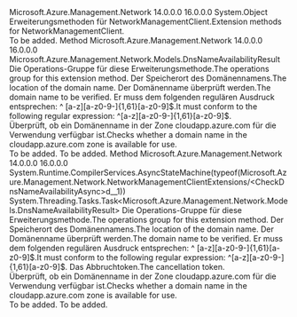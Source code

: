 <Type Name="NetworkManagementClientExtensions" FullName="Microsoft.Azure.Management.Network.NetworkManagementClientExtensions">
  <TypeSignature Language="C#" Value="public static class NetworkManagementClientExtensions" />
  <TypeSignature Language="ILAsm" Value=".class public auto ansi abstract sealed beforefieldinit NetworkManagementClientExtensions extends System.Object" />
  <TypeSignature Language="DocId" Value="T:Microsoft.Azure.Management.Network.NetworkManagementClientExtensions" />
  <TypeSignature Language="VB.NET" Value="Public Module NetworkManagementClientExtensions" />
  <TypeSignature Language="F#" Value="type NetworkManagementClientExtensions = class" />
  <AssemblyInfo>
    <AssemblyName>Microsoft.Azure.Management.Network</AssemblyName>
    <AssemblyVersion>14.0.0.0</AssemblyVersion>
    <AssemblyVersion>16.0.0.0</AssemblyVersion>
  </AssemblyInfo>
  <Base>
    <BaseTypeName>System.Object</BaseTypeName>
  </Base>
  <Interfaces />
  <Docs>
    <summary>
            <span data-ttu-id="fc8af-101">Erweiterungsmethoden für NetworkManagementClient.</span><span class="sxs-lookup"><span data-stu-id="fc8af-101">Extension methods for NetworkManagementClient.</span></span>
            </summary>
    <remarks>To be added.</remarks>
  </Docs>
  <Members>
    <Member MemberName="CheckDnsNameAvailability">
      <MemberSignature Language="C#" Value="public static Microsoft.Azure.Management.Network.Models.DnsNameAvailabilityResult CheckDnsNameAvailability (this Microsoft.Azure.Management.Network.INetworkManagementClient operations, string location, string domainNameLabel);" />
      <MemberSignature Language="ILAsm" Value=".method public static hidebysig class Microsoft.Azure.Management.Network.Models.DnsNameAvailabilityResult CheckDnsNameAvailability(class Microsoft.Azure.Management.Network.INetworkManagementClient operations, string location, string domainNameLabel) cil managed" />
      <MemberSignature Language="DocId" Value="M:Microsoft.Azure.Management.Network.NetworkManagementClientExtensions.CheckDnsNameAvailability(Microsoft.Azure.Management.Network.INetworkManagementClient,System.String,System.String)" />
      <MemberSignature Language="VB.NET" Value="&lt;Extension()&gt;&#xA;Public Function CheckDnsNameAvailability (operations As INetworkManagementClient, location As String, domainNameLabel As String) As DnsNameAvailabilityResult" />
      <MemberSignature Language="F#" Value="static member CheckDnsNameAvailability : Microsoft.Azure.Management.Network.INetworkManagementClient * string * string -&gt; Microsoft.Azure.Management.Network.Models.DnsNameAvailabilityResult" Usage="Microsoft.Azure.Management.Network.NetworkManagementClientExtensions.CheckDnsNameAvailability (operations, location, domainNameLabel)" />
      <MemberType>Method</MemberType>
      <AssemblyInfo>
        <AssemblyName>Microsoft.Azure.Management.Network</AssemblyName>
        <AssemblyVersion>14.0.0.0</AssemblyVersion>
        <AssemblyVersion>16.0.0.0</AssemblyVersion>
      </AssemblyInfo>
      <ReturnValue>
        <ReturnType>Microsoft.Azure.Management.Network.Models.DnsNameAvailabilityResult</ReturnType>
      </ReturnValue>
      <Parameters>
        <Parameter Name="operations" Type="Microsoft.Azure.Management.Network.INetworkManagementClient" RefType="this" />
        <Parameter Name="location" Type="System.String" />
        <Parameter Name="domainNameLabel" Type="System.String" />
      </Parameters>
      <Docs>
        <param name="operations">
            <span data-ttu-id="fc8af-102">Die Operations-Gruppe für diese Erweiterungsmethode.</span><span class="sxs-lookup"><span data-stu-id="fc8af-102">The operations group for this extension method.</span></span>
            </param>
        <param name="location">
            <span data-ttu-id="fc8af-103">Der Speicherort des Domänennamens.</span><span class="sxs-lookup"><span data-stu-id="fc8af-103">The location of the domain name.</span></span>
            </param>
        <param name="domainNameLabel">
            <span data-ttu-id="fc8af-104">Der Domänenname überprüft werden.</span><span class="sxs-lookup"><span data-stu-id="fc8af-104">The domain name to be verified.</span></span> <span data-ttu-id="fc8af-105">Er muss dem folgenden regulären Ausdruck entsprechen: ^ [a-z][a-z0-9-]{1,61}[a-z0-9]$.</span><span class="sxs-lookup"><span data-stu-id="fc8af-105">It must conform to the following regular expression: ^[a-z][a-z0-9-]{1,61}[a-z0-9]$.</span></span>
            </param>
        <summary>
            <span data-ttu-id="fc8af-106">Überprüft, ob ein Domänenname in der Zone cloudapp.azure.com für die Verwendung verfügbar ist.</span><span class="sxs-lookup"><span data-stu-id="fc8af-106">Checks whether a domain name in the cloudapp.azure.com zone is available for use.</span></span>
            </summary>
        <returns>To be added.</returns>
        <remarks>To be added.</remarks>
      </Docs>
    </Member>
    <Member MemberName="CheckDnsNameAvailabilityAsync">
      <MemberSignature Language="C#" Value="public static System.Threading.Tasks.Task&lt;Microsoft.Azure.Management.Network.Models.DnsNameAvailabilityResult&gt; CheckDnsNameAvailabilityAsync (this Microsoft.Azure.Management.Network.INetworkManagementClient operations, string location, string domainNameLabel, System.Threading.CancellationToken cancellationToken = null);" />
      <MemberSignature Language="ILAsm" Value=".method public static hidebysig class System.Threading.Tasks.Task`1&lt;class Microsoft.Azure.Management.Network.Models.DnsNameAvailabilityResult&gt; CheckDnsNameAvailabilityAsync(class Microsoft.Azure.Management.Network.INetworkManagementClient operations, string location, string domainNameLabel, valuetype System.Threading.CancellationToken cancellationToken) cil managed" />
      <MemberSignature Language="DocId" Value="M:Microsoft.Azure.Management.Network.NetworkManagementClientExtensions.CheckDnsNameAvailabilityAsync(Microsoft.Azure.Management.Network.INetworkManagementClient,System.String,System.String,System.Threading.CancellationToken)" />
      <MemberSignature Language="F#" Value="static member CheckDnsNameAvailabilityAsync : Microsoft.Azure.Management.Network.INetworkManagementClient * string * string * System.Threading.CancellationToken -&gt; System.Threading.Tasks.Task&lt;Microsoft.Azure.Management.Network.Models.DnsNameAvailabilityResult&gt;" Usage="Microsoft.Azure.Management.Network.NetworkManagementClientExtensions.CheckDnsNameAvailabilityAsync (operations, location, domainNameLabel, cancellationToken)" />
      <MemberType>Method</MemberType>
      <AssemblyInfo>
        <AssemblyName>Microsoft.Azure.Management.Network</AssemblyName>
        <AssemblyVersion>14.0.0.0</AssemblyVersion>
        <AssemblyVersion>16.0.0.0</AssemblyVersion>
      </AssemblyInfo>
      <Attributes>
        <Attribute>
          <AttributeName>System.Runtime.CompilerServices.AsyncStateMachine(typeof(Microsoft.Azure.Management.Network.NetworkManagementClientExtensions/&lt;CheckDnsNameAvailabilityAsync&gt;d__1))</AttributeName>
        </Attribute>
      </Attributes>
      <ReturnValue>
        <ReturnType>System.Threading.Tasks.Task&lt;Microsoft.Azure.Management.Network.Models.DnsNameAvailabilityResult&gt;</ReturnType>
      </ReturnValue>
      <Parameters>
        <Parameter Name="operations" Type="Microsoft.Azure.Management.Network.INetworkManagementClient" RefType="this" />
        <Parameter Name="location" Type="System.String" />
        <Parameter Name="domainNameLabel" Type="System.String" />
        <Parameter Name="cancellationToken" Type="System.Threading.CancellationToken" />
      </Parameters>
      <Docs>
        <param name="operations">
            <span data-ttu-id="fc8af-107">Die Operations-Gruppe für diese Erweiterungsmethode.</span><span class="sxs-lookup"><span data-stu-id="fc8af-107">The operations group for this extension method.</span></span>
            </param>
        <param name="location">
            <span data-ttu-id="fc8af-108">Der Speicherort des Domänennamens.</span><span class="sxs-lookup"><span data-stu-id="fc8af-108">The location of the domain name.</span></span>
            </param>
        <param name="domainNameLabel">
            <span data-ttu-id="fc8af-109">Der Domänenname überprüft werden.</span><span class="sxs-lookup"><span data-stu-id="fc8af-109">The domain name to be verified.</span></span> <span data-ttu-id="fc8af-110">Er muss dem folgenden regulären Ausdruck entsprechen: ^ [a-z][a-z0-9-]{1,61}[a-z0-9]$.</span><span class="sxs-lookup"><span data-stu-id="fc8af-110">It must conform to the following regular expression: ^[a-z][a-z0-9-]{1,61}[a-z0-9]$.</span></span>
            </param>
        <param name="cancellationToken">
            <span data-ttu-id="fc8af-111">Das Abbruchtoken.</span><span class="sxs-lookup"><span data-stu-id="fc8af-111">The cancellation token.</span></span>
            </param>
        <summary>
            <span data-ttu-id="fc8af-112">Überprüft, ob ein Domänenname in der Zone cloudapp.azure.com für die Verwendung verfügbar ist.</span><span class="sxs-lookup"><span data-stu-id="fc8af-112">Checks whether a domain name in the cloudapp.azure.com zone is available for use.</span></span>
            </summary>
        <returns>To be added.</returns>
        <remarks>To be added.</remarks>
      </Docs>
    </Member>
  </Members>
</Type>